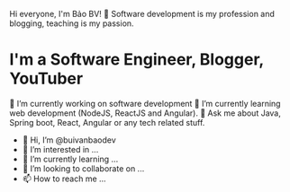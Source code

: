 Hi everyone, I'm Bảo BV! 👋
Software development is my profession and blogging, teaching is my passion.
<h1>I'm a Software Engineer, Blogger, YouTuber</h1>
🔭 I’m currently working on software development
🌱 I’m currently learning web development (NodeJS, ReactJS and Angular).
💬 Ask me about Java, Spring boot, React, Angular or any tech related stuff.


- 👋 Hi, I’m @buivanbaodev
- 👀 I’m interested in ...
- 🌱 I’m currently learning ...
- 💞️ I’m looking to collaborate on ...
- 📫 How to reach me ...

<!---
buivanbaodev/buivanbaodev is a ✨ special ✨ repository because its `README.md` (this file) appears on your GitHub profile.
You can click the Preview link to take a look at your changes.
--->
